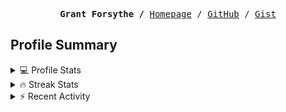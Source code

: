 <p><pre align="center"><strong>Grant Forsythe /</strong> <a href="https://www.grantwforsythe.com/">Homepage</a> / <a href="https://github.com/grantwforsythe">GitHub</a> / <a href="https://gist.github.com/grantwforsythe">Gist</a></pre></p>
 
<h2 align="left">Profile Summary</h2>
<details>
    <summary>💻 Profile Stats</summary>
    <div align="center">
        <img alt="GitHub stats" src="https://github-readme-stats.vercel.app/api?username=grantwforsythe&count_private=true&show_icons=true&hide=stars&border_radius=7&include_all_commits=true&hide_rank=true&custom_title=Grant%27s%20GitHub%20Stats">
        <img alt="Top languages" src="https://github-readme-stats.vercel.app/api/top-langs/?username=grantwforsythe&hide=jupyter+notebook,vim+script&layout=compact&langs_count=6">
    </div>
    <p style="font-size: 11px;" align="center">
        <strong>Note:</strong> Top languages is only a metric of the languages my public code consists of and doesn't reflect experience or skill level.
    </p>
</details>

<details>
    <summary>🔥 Streak Stats</summary>
        <div align="center">
            <img alt="Streak stats" src="https://github-readme-streak-stats.herokuapp.com/?user=grantwforsythe">
        </div>
</details>

 <details>
    <summary>⚡ Recent Activity</summary>
    
  <!--START_SECTION:activity-->
1. 💪 Opened PR [#1](https://github.com/grantwforsythe/tsqllint/pull/1) in [grantwforsythe/tsqllint](https://github.com/grantwforsythe/tsqllint)
2. 🗣 Commented on [#608](https://github.com/sql-formatter-org/sql-formatter/issues/608) in [sql-formatter-org/sql-formatter](https://github.com/sql-formatter-org/sql-formatter)
3. 💪 Opened PR [#609](https://github.com/sql-formatter-org/sql-formatter/pull/609) in [sql-formatter-org/sql-formatter](https://github.com/sql-formatter-org/sql-formatter)
4. 💪 Opened PR [#608](https://github.com/sql-formatter-org/sql-formatter/pull/608) in [sql-formatter-org/sql-formatter](https://github.com/sql-formatter-org/sql-formatter)
5. ❌ Closed PR [#607](https://github.com/sql-formatter-org/sql-formatter/pull/607) in [sql-formatter-org/sql-formatter](https://github.com/sql-formatter-org/sql-formatter)
  <!--END_SECTION:activity-->
    
 </details>
